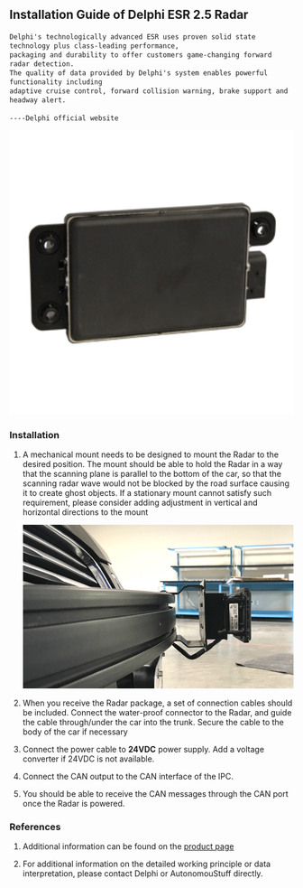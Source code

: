 ## Installation Guide of Delphi ESR 2.5 Radar

```
Delphi's technologically advanced ESR uses proven solid state technology plus class-leading performance, 
packaging and durability to offer customers game-changing forward radar detection. 
The quality of data provided by Delphi's system enables powerful functionality including 
adaptive cruise control, forward collision warning, brake support and headway alert. 

----Delphi official website
```

![radar_image](images/esr_2_5.png)

### Installation

1. A mechanical mount needs to be designed to mount the Radar to the desired position. The mount should be able to hold the Radar in a way that the scanning plane is parallel to the bottom of the car, so that the scanning radar wave would not be blocked by the road surface causing it to create ghost objects. If a stationary mount cannot satisfy such requirement, please consider adding adjustment in vertical and horizontal directions to the mount

   ![radar_image](images/Radar_OnVehicle.png)

2. When you receive the Radar package, a set of connection cables should be included. Connect the water-proof connector to the Radar, and guide the cable through/under the car into the trunk. Secure the cable to the body of the car if necessary

3. Connect the power cable to **24VDC** power supply. Add a voltage converter if 24VDC is not available.

4. Connect the CAN output to the CAN interface of the IPC.

5. You should be able to receive the CAN messages through the CAN port once the Radar is powered.

### References

1. Additional information can be found on the [product page](https://autonomoustuff.com/product/delphi-esr-2-5-24v/ )

2. For additional information on the detailed working principle or data interpretation, please contact Delphi or AutonomouStuff directly.

     

     